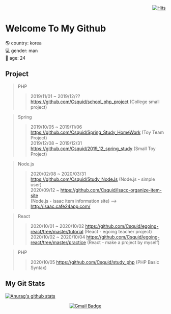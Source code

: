 <div align=right>
  
[![Hits](https://hits.seeyoufarm.com/api/count/incr/badge.svg?url=https%3A%2F%2Fgithub.com%2FCsquid%2Fhit-counter&count_bg=%233DB1C8&title_bg=%23555555&icon=&icon_color=%23E7E7E7&title=hits&edge_flat=false?style=centerme)](https://hits.seeyoufarm.com)

</div>

Welcome To My Github
=====================
🌎 country: korea  
💻  gender: man  
🧭 age: 24  

Project
-------------
> PHP
> > 2019/11/01 ~ 2019/12/?? https://github.com/Csquid/school_php_project (College small project) <br />

> Spring
> > 2019/10/05 ~ 2019/11/06 https://github.com/Csquid/Spring_Study_HomeWork (Toy Team Project) <br />
> > 2019/12/08 ~ 2019/12/31 https://github.com/Csquid/2019_12_spring_study (Small Toy Project) <br />

> Node.js
> > 2020/02/08 ~ 2020/03/31 https://github.com/Csquid/Study_NodeJs (Node.js - simple user) <br />
> > 2020/09/12 ~ https://github.com/Csquid/Isacc-organize-item-site <br /> (Node.js - isaac item information site)  --> http://isaac.cafe24app.com/ <br />

> React
> > 2020/10/01 ~ 2020/10/02 https://github.com/Csquid/egoing-react/tree/master/tutorial (React - egoing teacher project) <br />
> > 2020/10/02 ~ 2020/10/04 https://github.com/Csquid/egoing-react/tree/master/practice (React - make a project by myself) <br />

> PHP
> > 2020/10/05 https://github.com/Csquid/study_php (PHP Basic Syntax)

My Git Stats
-------------
[![Anurag's github stats](https://github-readme-stats.vercel.app/api?username=csquid)](https://github.com/anuraghazra/github-readme-stats)


<div align=center>
  
[![Gmail Badge](https://img.shields.io/badge/Gmail-d14836?style=flat-square&logo=Gmail&logoColor=white&link=mailto:snugyun01@gmail.com)](mailto:dmsqlctnekf@gmail.com) 

</div>

<!--
**Csquid/Csquid** is a ✨ _special_ ✨ repository because its `README.md` (this file) appears on your GitHub profile.

Here are some ideas to get you started:

- 🔭 I’m currently working on ...
- 🌱 I’m currently learning ...
- 👯 I’m looking to collaborate on ...
- 🤔 I’m looking for help with ...
- 💬 Ask me about ...
- 📫 How to reach me: ...
- 😄 Pronouns: ...
- ⚡ Fun fact: ...
-->
